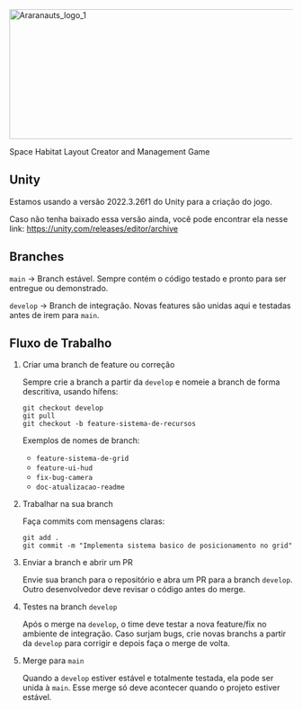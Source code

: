 <img width="512" height="231" alt="Araranauts_logo_1" src="https://github.com/user-attachments/assets/3e4e2aa2-a0a3-43ab-aa6f-1834048ed93e" />

Space Habitat Layout Creator and Management Game

## Unity
Estamos usando a versão 2022.3.26f1 do Unity para a criação do jogo.

Caso não tenha baixado essa versão ainda, você pode encontrar ela nesse link: https://unity.com/releases/editor/archive

## Branches
```main``` → Branch estável. Sempre contém o código testado e pronto para ser entregue ou demonstrado.

```develop``` → Branch de integração. Novas features são unidas aqui e testadas antes de irem para ```main```.

## Fluxo de Trabalho
1. Criar uma branch de feature ou correção
   
   Sempre crie a branch a partir da ```develop``` e nomeie a branch de forma descritiva, usando hífens:
   ```
   git checkout develop
   git pull
   git checkout -b feature-sistema-de-recursos
   ```
   Exemplos de nomes de branch:
   - ```feature-sistema-de-grid```
   - ```feature-ui-hud```
   - ```fix-bug-camera```
   - ```doc-atualizacao-readme```

2. Trabalhar na sua branch

   Faça commits com mensagens claras:
     ```
     git add .
     git commit -m "Implementa sistema basico de posicionamento no grid"
     ```
     
3. Enviar a branch e abrir um PR

   Envie sua branch para o repositório e abra um PR para a branch ```develop```. Outro desenvolvedor deve revisar o código antes do merge.

4. Testes na branch ```develop```

   Após o merge na ```develop```, o time deve testar a nova feature/fix no ambiente de integração. Caso surjam bugs, crie novas branchs a partir da ```develop``` para corrigir e depois faça o merge de volta.

5. Merge para ```main```

   Quando a ```develop``` estiver estável e totalmente testada, ela pode ser unida à ```main```. Esse merge só deve acontecer quando o projeto estiver estável.
